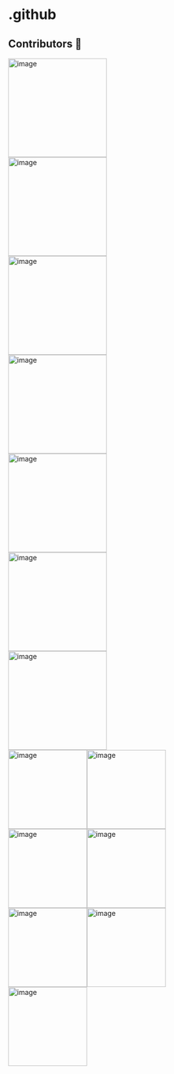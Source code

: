 # .github


## Contributors 🦸

[//]: contributor-faces

<!-- ALL-CONTRIBUTORS-LIST:START - Do not remove or modify this section -->
<!-- prettier-ignore-start -->
<!-- markdownlint-disable -->
<div style="display: flex; flex-wrap: wrap; justify-content: space-between; width: 320px;">
<a href="https://www.automq.com">
    <img alt="image" src="https://github.com/user-attachments/assets/9412f3e1-6169-4087-b276-1527c624e332" width="200" />
</a> 
<a href="https://www.automq.com">
    <img alt="image" src="https://github.com/user-attachments/assets/9412f3e1-6169-4087-b276-1527c624e332" width="200" />
</a> 
<a href="https://www.automq.com">
    <img alt="image" src="https://github.com/user-attachments/assets/9412f3e1-6169-4087-b276-1527c624e332" width="200" />
</a> 
<a href="https://www.automq.com">
    <img alt="image" src="https://github.com/user-attachments/assets/9412f3e1-6169-4087-b276-1527c624e332" width="200" />
</a> 
<a href="https://www.automq.com">
    <img alt="image" src="https://github.com/user-attachments/assets/9412f3e1-6169-4087-b276-1527c624e332" width="200" />
</a> 
<a href="https://www.automq.com">
    <img alt="image" src="https://github.com/user-attachments/assets/9412f3e1-6169-4087-b276-1527c624e332" width="200" />
</a> 
<a href="https://www.automq.com">
    <img alt="image" src="https://github.com/user-attachments/assets/9412f3e1-6169-4087-b276-1527c624e332" width="200" />
</a> 
</div>
<!-- markdownlint-restore -->
<!-- prettier-ignore-end -->

<div style="display: flex; flex-wrap: wrap; justify-content: space-between; width: 320px;">
<a href="https://www.automq.com">
    <img alt="image" src="https://github.com/user-attachments/assets/16a4d0ae-aeda-47ee-abd9-058f29ca9c04" width="160" />
</a> 
<a href="https://www.automq.com">
    <img alt="image" src="https://github.com/user-attachments/assets/16a4d0ae-aeda-47ee-abd9-058f29ca9c04" width="160" />
</a> 
    <a href="https://www.automq.com">
    <img alt="image" src="https://github.com/user-attachments/assets/16a4d0ae-aeda-47ee-abd9-058f29ca9c04" width="160" />
</a> 
    <a href="https://www.automq.com">
    <img alt="image" src="https://github.com/user-attachments/assets/16a4d0ae-aeda-47ee-abd9-058f29ca9c04" width="160" />
</a> 
    <a href="https://www.automq.com">
    <img alt="image" src="https://github.com/user-attachments/assets/16a4d0ae-aeda-47ee-abd9-058f29ca9c04" width="160" />
</a> 
    <a href="https://www.automq.com">
    <img alt="image" src="https://github.com/user-attachments/assets/16a4d0ae-aeda-47ee-abd9-058f29ca9c04" width="160" />
</a> 
    <a href="https://www.automq.com">
    <img alt="image" src="https://github.com/user-attachments/assets/16a4d0ae-aeda-47ee-abd9-058f29ca9c04" width="160" />
</a> 
</div>






